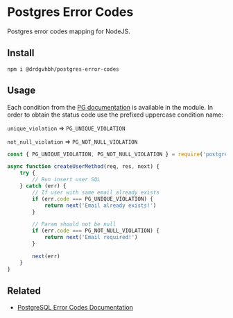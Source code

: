 # Postgres Error Codes

Postgres error codes mapping for NodeJS.

## Install
```
npm i @drdgvhbh/postgres-error-codes
```

## Usage

Each condition from the [PG documentation](https://www.postgresql.org/docs/9.2/errcodes-appendix.html) is available in the module. In order to obtain the status code use the prefixed uppercase condition name:

`unique_violation` => `PG_UNIQUE_VIOLATION`

`not_null_violation` => `PG_NOT_NULL_VIOLATION`

```javascript
const { PG_UNIQUE_VIOLATION, PG_NOT_NULL_VIOLATION } = require('postgres-error-codes')

async function createUserMethod(req, res, next) {
    try {
        // Run insert user SQL
    } catch (err) {
        // If user with same email already exists
        if (err.code === PG_UNIQUE_VIOLATION) {
            return next('Email already exists!')
        }

        // Param should not be null
        if (err.code === PG_NOT_NULL_VIOLATION) {
            return next('Email required!')
        }

        next(err)
    }
}
```

## Related
- [PostgreSQL Error Codes Documentation](https://www.postgresql.org/docs/9.2/errcodes-appendix.html)
